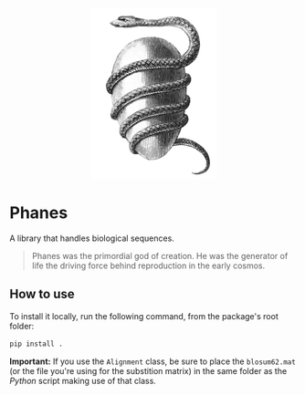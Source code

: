 <div align="center">
<img src="orphic_egg.png" alt="Orphic Egg" />
</div>

# Phanes

A library that handles biological sequences.

> Phanes was the primordial god of creation. He was the generator of life the driving force behind reproduction in the
> early cosmos.

## How to use

To install it locally, run the following command, from the package's root folder:

```sh
pip install .
```

**Important:** If you use the `Alignment` class, be sure to place the `blosum62.mat` (or the file you're using for the
substition matrix) in the same folder as the *Python* script making use of that class.